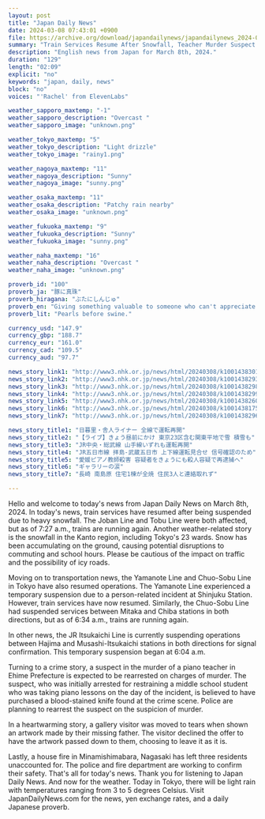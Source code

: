 ```yaml
---
layout: post
title: "Japan Daily News"
date: 2024-03-08 07:43:01 +0900
file: https://archive.org/download/japandailynews/japandailynews_2024-03-08.mp3
summary: "Train Services Resume After Snowfall, Teacher Murder Suspect to be Rearrested, & more…"
description: "English news from Japan for March 8th, 2024."
duration: "129"
length: "02:09"
explicit: "no"
keywords: "japan, daily, news"
block: "no"
voices: "'Rachel' from ElevenLabs"

weather_sapporo_maxtemp: "-1"
weather_sapporo_description: "Overcast "
weather_sapporo_image: "unknown.png"

weather_tokyo_maxtemp: "5"
weather_tokyo_description: "Light drizzle"
weather_tokyo_image: "rainy1.png"

weather_nagoya_maxtemp: "11"
weather_nagoya_description: "Sunny"
weather_nagoya_image: "sunny.png"

weather_osaka_maxtemp: "11"
weather_osaka_description: "Patchy rain nearby"
weather_osaka_image: "unknown.png"

weather_fukuoka_maxtemp: "9"
weather_fukuoka_description: "Sunny"
weather_fukuoka_image: "sunny.png"

weather_naha_maxtemp: "16"
weather_naha_description: "Overcast "
weather_naha_image: "unknown.png"

proverb_id: "100"
proverb_ja: "豚に真珠"
proverb_hiragana: "ぶたにしんじゅ"
proverb_en: "Giving something valuable to someone who can't appreciate it."
proverb_lit: "Pearls before swine."

currency_usd: "147.9"
currency_gbp: "188.7"
currency_eur: "161.0"
currency_cad: "109.5"
currency_aud: "97.7"

news_story_link1: "http://www3.nhk.or.jp/news/html/20240308/k10014383011000.html"
news_story_link2: "http://www3.nhk.or.jp/news/html/20240308/k10014382931000.html"
news_story_link3: "http://www3.nhk.or.jp/news/html/20240308/k10014382981000.html"
news_story_link4: "http://www3.nhk.or.jp/news/html/20240308/k10014382991000.html"
news_story_link5: "http://www3.nhk.or.jp/news/html/20240308/k10014382601000.html"
news_story_link6: "http://www3.nhk.or.jp/news/html/20240308/k10014381751000.html"
news_story_link7: "http://www3.nhk.or.jp/news/html/20240308/k10014382961000.html"

news_story_title1: "日暮里・舎人ライナー 全線で運転再開"
news_story_title2: "【ライブ】きょう昼前にかけ 東京23区含む関東平地で雪 積雪も"
news_story_title3: "JR中央・総武線 山手線いずれも運転再開"
news_story_title4: "JR五日市線 拝島-武蔵五日市 上下線運転見合せ 信号確認のため"
news_story_title5: "愛媛ピアノ教師殺害 容疑者をきょうにも殺人容疑で再逮捕へ"
news_story_title6: "ギャラリーの涙"
news_story_title7: "長崎 南島原 住宅1棟が全焼 住民3人と連絡取れず"

---
```


Hello and welcome to today's news from Japan Daily News on March 8th, 2024. In today's news, train services have resumed after being suspended due to heavy snowfall. The Joban Line and Tobu Line were both affected, but as of 7:27 a.m., trains are running again. Another weather-related story is the snowfall in the Kanto region, including Tokyo's 23 wards. Snow has been accumulating on the ground, causing potential disruptions to commuting and school hours. Please be cautious of the impact on traffic and the possibility of icy roads.

Moving on to transportation news, the Yamanote Line and Chuo-Sobu Line in Tokyo have also resumed operations. The Yamanote Line experienced a temporary suspension due to a person-related incident at Shinjuku Station. However, train services have now resumed. Similarly, the Chuo-Sobu Line had suspended services between Mitaka and Chiba stations in both directions, but as of 6:34 a.m., trains are running again.

In other news, the JR Itsukaichi Line is currently suspending operations between Hajima and Musashi-Itsukaichi stations in both directions for signal confirmation. This temporary suspension began at 6:04 a.m.

Turning to a crime story, a suspect in the murder of a piano teacher in Ehime Prefecture is expected to be rearrested on charges of murder. The suspect, who was initially arrested for restraining a middle school student who was taking piano lessons on the day of the incident, is believed to have purchased a blood-stained knife found at the crime scene. Police are planning to rearrest the suspect on the suspicion of murder.

In a heartwarming story, a gallery visitor was moved to tears when shown an artwork made by their missing father. The visitor declined the offer to have the artwork passed down to them, choosing to leave it as it is.

Lastly, a house fire in Minamishimabara, Nagasaki has left three residents unaccounted for. The police and fire department are working to confirm their safety. That's all for today's news. Thank you for listening to Japan Daily News. And now for the weather. Today in Tokyo, there will be light rain with temperatures ranging from 3 to 5 degrees Celsius.  Visit JapanDailyNews.com for the news, yen exchange rates, and a daily Japanese proverb.
